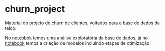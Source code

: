 # churn_project
Material do projeto de churn de clientes, voltados para a base de dados da telco.

No [notebbok](https://github.com/vinicius-mattoso/churn_project/blob/main/ChurnEDA.ipynb) temos uma análise exploratória da base de dados, já no  [notebook](https://github.com/vinicius-mattoso/churn_project/blob/main/ChurnModel.ipynb) temos a criação de modelos incluindo etapas de otimização.
